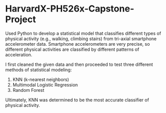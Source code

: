 # HarvardX-PH526x-Capstone-Project

Used Python to develop a statistical model that classifies different types of physical activity (e.g., walking, climbing stairs) from tri-axial smartphone accelerometer data. Smartphone accelerometers are very precise, so different physical activities are classified by different patterns of acceleration.

I first cleaned the given data and then proceeded to test three different methods of statistical modeling:
1) KNN (k-nearest neighbors)
2) Multimodal Logistic Regression
3) Random Forest

Ultimately, KNN was determined to be the most accurate classifier of physical activity. 
